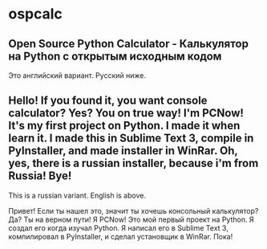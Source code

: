 # ospcalc
Open Source Python Calculator - Калькулятор на Python с открытым исходным кодом
-----------------------------------------------------------------------------------------------------------------------------------------------------------------------------------
Это английский вариант. Русский ниже.

Hello! If you found it, you want console calculator?
Yes? You on true way! I'm PCNow!
It's my first project on Python. I made it when learn it.
I made this in Sublime Text 3, compile in PyInstaller,
and made installer in WinRar.
Oh, yes, there is a russian installer, because i'm from Russia!
Bye!
-----------------------------------------------------------------------------------------------------------------------------------------------------------------------------------
This is a russian variant. English is above.

Привет! Если ты нашел это, значит ты хочешь консольный калькулятор?
Да? Ты на верном пути! Я PCNow!
Это мой первый проект на Python. Я создал его когда изучал Python.
Я написал его в Sublime Text 3, компилировал в PyInstaller,
и сделал установщик в WinRar.
Пока!
